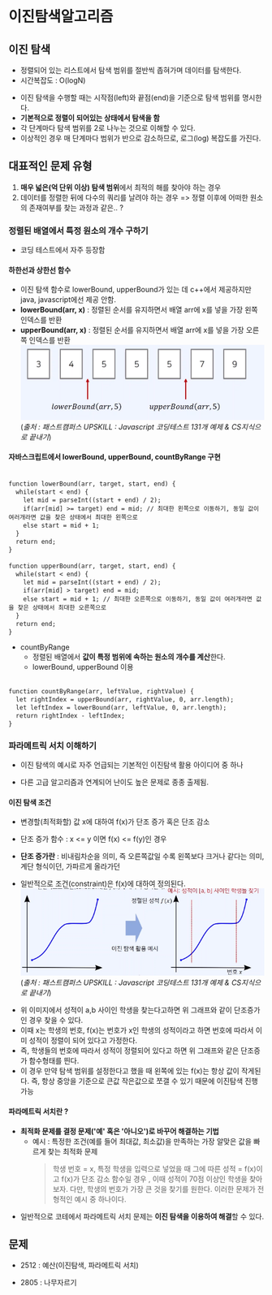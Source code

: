 # 이진탐색알고리즘

## 이진 탐색

- 정렬되어 있는 리스트에서 탐색 범위를 절반씩 좁혀가며 데이터를 탐색한다.
- 시간복잡도 : O(logN)

* 이진 탐색을 수행할 때는 시작점(left)와 끝점(end)을 기준으로 탐색 범위를 명시한다.
* **기본적으로 정렬이 되어있는 상태에서 탐색을 함**
* 각 단계마다 탐색 범위를 2로 나누는 것으로 이해할 수 있다.
* 이상적인 경우 매 단계마다 범위가 반으로 감소하므로, 로그(log) 복잡도를 가진다.

## 대표적인 문제 유형

1. **매우 넓은(억 단위 이상) 탐색 범위**에서 최적의 해를 찾아야 하는 경우
2. 데이터를 정렬한 뒤에 다수의 쿼리를 날려야 하는 경우 => 정렬 이후에 어떠한 원소의 존재여부를 찾는 과정과 같은.. ?

### 정렬된 배열에서 특정 원소의 개수 구하기

- 코딩 테스트에서 자주 등장함

#### 하한선과 상한선 함수

- 이진 탐색 함수로 lowerBound, upperBound가 있는 데 c++에서 제공하지만 java, javascript에선 제공 안함.
- **lowerBound(arr, x)** : 정렬된 순서를 유지하면서 배열 arr에 x를 넣을 가장 왼쪽 인덱스를 반환
- **upperBound(arr, x)** : 정렬된 순서를 유지하면서 배열 arr에 x를 넣을 가장 오른쪽 인덱스를 반환
  ![](a.PNG)
  (_출처 : 패스트캠퍼스 UPSKILL : Javascript 코딩테스트 131개 예제 & CS지식으로 끝내기_)

#### 자바스크립트에서 lowerBound, upperBound, countByRange 구현

```

function lowerBound(arr, target, start, end) {
  while(start < end) {
    let mid = parseInt((start + end) / 2);
    if(arr[mid] >= target) end = mid; // 최대한 왼쪽으로 이동하기, 동일 값이 여러개라면 값을 찾은 상태에서 최대한 왼쪽으로
    else start = mid + 1;
  }
  return end;
}

function upperBound(arr, target, start, end) {
  while(start < end) {
    let mid = parseInt((start + end) / 2);
    if(arr[mid] > target) end = mid;
    else start = mid + 1; // 최대한 오른쪽으로 이동하기, 동일 값이 여러개라면 값을 찾은 상태에서 최대한 오른쪽으로
  }
  return end;
}

```

- countByRange
  - 정렬된 배열에서 **값이 특정 범위에 속하는 원소의 개수를 계산**한다.
  - lowerBound, upperBound 이용

```

function countByRange(arr, leftValue, rightValue) {
  let rightIndex = upperBound(arr, rightValue, 0, arr.length);
  let leftIndex = lowerBound(arr, leftValue, 0, arr.length);
  return rightIndex - leftIndex;
}
```

### 파라메트릭 서치 이해하기

- 이진 탐색의 예시로 자주 언급되는 기본적인 이진탐색 활용 아이디어 중 하나

* 다른 고급 알고리즘과 연계되어 난이도 높은 문제로 종종 출제됨.

#### 이진 탐색 조건

- 변경할(최적화할) 값 x에 대하여 f(x)가 단조 증가 혹은 단조 감소

* 단조 증가 함수 : x <= y 이면 f(x) <= f(y)인 경우

- **단조 증가란** : 비내림차순을 의미, 즉 오른쪽값일 수록 왼쪽보다 크거나 같다는 의미, 계단 형식이던, 가파르게 올라가던

* 일반적으로 조건(constraint)은 f(x)에 대하여 정의된다.
  ![](b.PNG)
  (_출처 : 패스트캠퍼스 UPSKILL : Javascript 코딩테스트 131개 예제 & CS지식으로 끝내기_)

- 위 이미지에서 성적이 a,b 사이인 학생을 찾는다고하면 위 그래프와 같이 단조증가인 경우 찾을 수 있다.
- 이때 x는 학생의 번호, f(x)는 번호가 x인 학생의 성적이라고 하면 번호에 따라서 이미 성적이 정렬이 되어 있다고 가정한다.
- 즉, 학생들의 번호에 따라서 성적이 정렬되어 있다고 하면 위 그래프와 같은 단조증가 함수형태를 띈다.
- 이 경우 만약 탐색 범위를 설정한다고 했을 때 왼쪽에 있는 f(x)는 항상 값이 작게된다. 즉, 항상 중앙을 기준으로 큰값 작은값으로 쪼갤 수 있기 때문에 이진탐색 진행 가능

#### 파라메트릭 서치란 ?

- **최적화 문제를 결정 문제('예' 혹은 '아니오')로 바꾸어 해결하는 기법**
  - 예시 : 특정한 조건(예를 들어 최대값, 최소값)을 만족하는 가장 알맞은 값을 빠르게 찾는 최적화 문제
    > 학생 번호 = x, 특정 학생을 입력으로 넣었을 때 그에 따른 성적 = f(x)이고 f(x)가 단조 감소 함수일 경우 , 이때 성적이 70점 이상인 학생을 찾아보자. 다만, 학생의 번호가 가장 큰 것을 찾기를 원한다. 이러한 문제가 전형적인 예시 중 하나이다.

* 일반적으로 코테에서 파라메트릭 서치 문제는 **이진 탐색을 이용하여 해결**할 수 있다.

## 문제

- 2512 : 예산(이진탐색, 파라메트릭 서치)

* 2805 : 나무자르기
